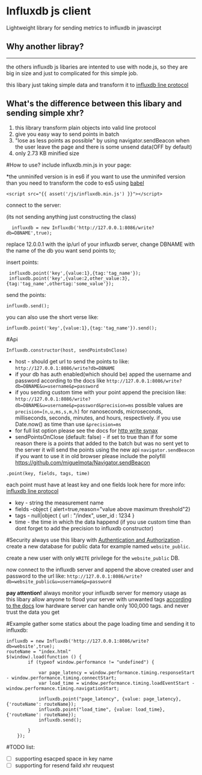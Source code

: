 # Influxdb js client
Lightweight library for sending metrics to influxdb in javascirpt

## Why another libray?
----------
the others influxdb js libaries are intented to use with node.js, so they are big in size and just to complicated for this simple job.

this libary just taking simple data and transform it to [influxdb line protocol](https://docs.influxdata.com/influxdb/v0.13/write_protocols/line/)

## What's the difference between this libary and sending simple xhr?

 1. this library transform plain objects into valid line protocol
 2. give you easy way to send points in batch
 3. "lose as less points as possible" by using navigator.sendBeacon when the user leave the page and there is some unsend data(OFF by default)
 4. only 2.73 KB minified size

#How to use?
include influxdb.min.js in your page:

*the unminifed version is in es6 if you want to use the unminifed version than you need to transform the code to es5 using [babel](https://babeljs.io/repl/)

    <script src="{{ asset('/js/influxdb.min.js') }}"></script>


connect to the server:

(its not sending anything just constructing the class)

      influxdb = new Influxdb('http://127.0.0.1:8086/write?db=DBNAME',true);
replace 12.0.0.1 with the ip/url of your influxdb server, change DBNAME with the name of the db you want send points to;

insert points:

     influxdb.point('key',{value:1},{tag:'tag_name'});
     influxdb.point('key',{value:2,other_value:3},{tag:'tag_name',othertag:'some_value'});

send the points:

    influxdb.send();


you can also use the short verse like:

    influxdb.point('key',{value:1},{tag:'tag_name'}).send();


#Api

    Influxdb.constructor(host, sendPointsOnClose)

 - host - should get url to send the points to like: `http://127.0.0.1:8086/write?db=DBNAME`
  - if your db has auth enabled(which should be) apped the username and password according to the docs like `http://127.0.0.1:8086/write?db=DBNAME&u=username&p=password`
  - if you sending custom time with your point append the precision like:
 `http://127.0.0.1:8086/write?db=DBNAME&u=username&p=password&precision=ms` possible values are `precision=[n,u,ms,s,m,h]` for nanoseconds, microseconds, milliseconds, seconds, minutes, and hours, respectively. if you use Date.now() as time than use `&precision=ms`
 - for full list option please see the docs for [http write synax](https://docs.influxdata.com/influxdb/v0.13/write_protocols/write_syntax/#http)
 - sendPointsOnClose (default: false) - if set to true than if for some reason there is a points that added to the batch but was no sent yet to the server it will send the points using the new api `navigator.sendBeacon` if you want to use it in old browser please include the polyfill https://github.com/miguelmota/Navigator.sendBeacon 
 


````.point(key, fields, tags, time)````

each point must have at least key and one fields look here for more info: [influxdb line protocol](https://docs.influxdata.com/influxdb/v0.13/write_protocols/line/)

 - key - string the measurement name
 - fields -object { alert=true,reason="value above maximum threshold"2}
 - tags - null|object { url : "/index", user_id : 1234 }
 - time - the time in which the data happend (if you use custom time than dont forget to add the precision to influxdb constructor)

#Security
always use this libary with [Authentication and Authorization](https://docs.influxdata.com/influxdb/v0.13/administration/authentication_and_authorization/) .
create a new database for public data for example named `website_public`.

create a new user with only `WRITE` privilege for the `website_public` DB.

now connect to the influxdb server and append the above created user and password to the url like:
`http://127.0.0.1:8086/write?db=website_public&u=username&p=password`

**pay attention!** always monitor your influxdb server for memory usage as this libary allow anyone to flood your server with unwanted tags [according to the docs](https://docs.influxdata.com/influxdb/v0.13/guides/hardware_sizing/) low hardware server can handle only 100,000 tags.
and never trust the data you get

 
#Example
gather some statics about the page loading time and sending it to influxdb:
````
influxdb = new Influxdb('http://127.0.0.1:8086/write?db=website',true);
routeName = "index.html"
$(window).load(function () {
        if (typeof window.performance != "undefined") {

            var page_latency = window.performance.timing.responseStart - window.performance.timing.connectStart;
            var load_time = window.performance.timing.loadEventStart - window.performance.timing.navigationStart;

            influxdb.point("page_latency", {value: page_latency}, {'routeName': routeName});
            influxdb.point("load_time", {value: load_time}, {'routeName': routeName});
            influxdb.send();
            
        }
    });
````

#TODO list:
- [ ] supporting esacped space in key name
- [ ] supporting for resend faild xhr reuquest
